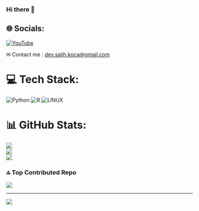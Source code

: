### Hi there 👋

## 🌐 Socials:
[![YouTube](https://img.shields.io/badge/YouTube-%23FF0000.svg?logo=YouTube&logoColor=white)](https://youtube.com/@kocasalih) 

✉ Contact me : dev.salih.koca@gmail.com

# 💻 Tech Stack:
![Python](https://img.shields.io/badge/python-3670A0?style=for-the-badge&logo=python&logoColor=ffdd54) ![R](https://img.shields.io/badge/r-%23276DC3.svg?style=for-the-badge&logo=r&logoColor=white) ![LINUX](https://img.shields.io/badge/Linux-FCC624?style=for-the-badge&logo=linux&logoColor=black)
# 📊 GitHub Stats:
![](https://github-readme-stats.vercel.app/api?username=salihkoca&theme=dark&hide_border=false&include_all_commits=false&count_private=false)<br/>
![](https://github-readme-streak-stats.herokuapp.com/?user=salihkoca&theme=dark&hide_border=false)<br/>
![](https://github-readme-stats.vercel.app/api/top-langs/?username=salihkoca&theme=dark&hide_border=false&include_all_commits=false&count_private=false&layout=compact)

### 🔝 Top Contributed Repo
![](https://github-contributor-stats.vercel.app/api?username=salihkoca&limit=5&theme=dark&combine_all_yearly_contributions=true)

---
[![](https://visitcount.itsvg.in/api?id=salihkoca&icon=0&color=0)](https://visitcount.itsvg.in)

<!-- Proudly created with GPRM ( https://gprm.itsvg.in ) -->
